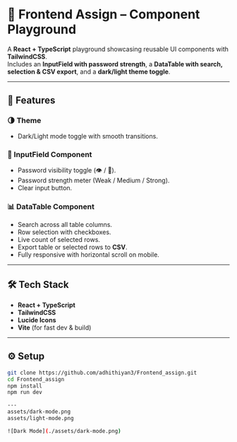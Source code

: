# 📘 Frontend Assign – Component Playground

A **React + TypeScript** playground showcasing reusable UI components with **TailwindCSS**.  
Includes an **InputField with password strength**, a **DataTable with search, selection & CSV export**, and a **dark/light theme toggle**.  

---

## 🚀 Features

### 🌗 Theme
- Dark/Light mode toggle with smooth transitions.

### 🔑 InputField Component
- Password visibility toggle (👁️ / 🙈).
- Password strength meter (Weak / Medium / Strong).
- Clear input button.

### 📊 DataTable Component
- Search across all table columns.
- Row selection with checkboxes.
- Live count of selected rows.
- Export table or selected rows to **CSV**.
- Fully responsive with horizontal scroll on mobile.

---

## 🛠️ Tech Stack
- **React + TypeScript**
- **TailwindCSS**
- **Lucide Icons**
- **Vite** (for fast dev & build)

---


## ⚙️ Setup
```bash
git clone https://github.com/adhithiyan3/Frontend_assign.git
cd Frontend_assign
npm install
npm run dev

---
assets/dark-mode.png
assets/light-mode.png

![Dark Mode](./assets/dark-mode.png)


